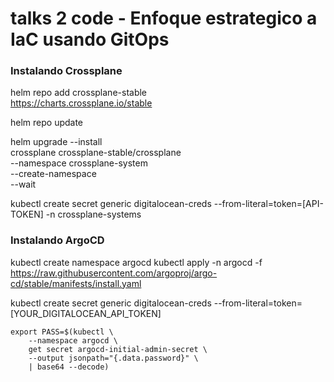 # talks 2 code - Enfoque estrategico a IaC usando GitOps

### Instalando Crossplane

helm repo add crossplane-stable \
    https://charts.crossplane.io/stable

helm repo update

helm upgrade --install \
    crossplane crossplane-stable/crossplane \
    --namespace crossplane-system \
    --create-namespace \
    --wait

kubectl create secret generic digitalocean-creds --from-literal=token=[API-TOKEN] -n crossplane-systems



### Instalando ArgoCD
kubectl create namespace argocd
kubectl apply -n argocd -f https://raw.githubusercontent.com/argoproj/argo-cd/stable/manifests/install.yaml


kubectl create secret generic digitalocean-creds --from-literal=token=[YOUR_DIGITALOCEAN_API_TOKEN]

```
export PASS=$(kubectl \
    --namespace argocd \
    get secret argocd-initial-admin-secret \
    --output jsonpath="{.data.password}" \
    | base64 --decode)

```
